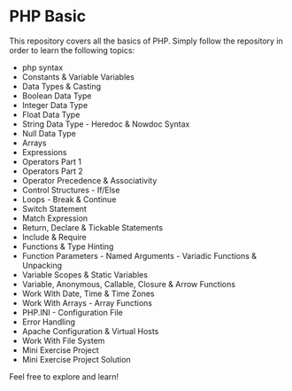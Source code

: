 # PHP Basic

This repository covers all the basics of PHP. Simply follow the repository in order to learn the following topics:

- php syntax
- Constants & Variable Variables
- Data Types & Casting
- Boolean Data Type
- Integer Data Type
- Float Data Type
- String Data Type - Heredoc & Nowdoc Syntax
- Null Data Type
- Arrays
- Expressions
- Operators Part 1
- Operators Part 2
- Operator Precedence & Associativity
- Control Structures - If/Else
- Loops - Break & Continue
- Switch Statement
- Match Expression
- Return, Declare & Tickable Statements
- Include & Require
- Functions & Type Hinting
- Function Parameters - Named Arguments - Variadic Functions & Unpacking
- Variable Scopes & Static Variables
- Variable, Anonymous, Callable, Closure & Arrow Functions
- Work With Date, Time & Time Zones
- Work With Arrays - Array Functions
- PHP.INI - Configuration File
- Error Handling
- Apache Configuration & Virtual Hosts
- Work With File System
- Mini Exercise Project
- Mini Exercise Project Solution


Feel free to explore and learn!
